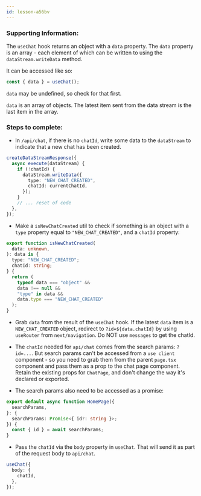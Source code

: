```yaml
---
id: lesson-a56bv
---
```


### Supporting Information:

<AISummary title="`data` in the `useChat` hook" href="https://sdk.vercel.ai/docs/reference/ai-sdk-ui/use-chat#data">

The `useChat` hook returns an object with a `data` property. The `data` property is an array - each element of which can be written to using the `dataStream.writeData` method.

It can be accessed like so:

```ts
const { data } = useChat();
```

`data` may be undefined, so check for that first.

`data` is an array of objects. The latest item sent from the data stream is the last item in the array.

</AISummary>

### Steps to complete:

- In `/api/chat`, if there is no `chatId`, write some data to the `dataStream` to indicate that a new chat has been created.

```ts
createDataStreamResponse({
  async execute(dataStream) {
    if (!chatId) {
      dataStream.writeData({
        type: "NEW_CHAT_CREATED",
        chatId: currentChatId,
      });
    }
    // ... reset of code
  },
});
```

- Make a `isNewChatCreated` util to check if something is an object with a `type` property equal to `"NEW_CHAT_CREATED"`, and a `chatId` property:

```ts
export function isNewChatCreated(
  data: unknown,
): data is {
  type: "NEW_CHAT_CREATED";
  chatId: string;
} {
  return (
    typeof data === "object" &&
    data !== null &&
    "type" in data &&
    data.type === "NEW_CHAT_CREATED"
  );
}
```

- Grab `data` from the result of the `useChat` hook. If the latest `data` item is a `NEW_CHAT_CREATED` object, redirect to `?id=${data.chatId}` by using `useRouter` from `next/navigation`. Do NOT use `messages` to get the chatId.

- The `chatId` needed for `api/chat` comes from the search params: `?id=...`. But search params can't be accessed from a `use client` component - so you need to grab them from the parent `page.tsx` component and pass them as a prop to the chat page component. Retain the existing props for `ChatPage`, and don't change the way it's declared or exported.

- The search params also need to be accessed as a promise:

```ts
export default async function HomePage({
  searchParams,
}: {
  searchParams: Promise<{ id?: string }>;
}) {
  const { id } = await searchParams;
}
```

- Pass the `chatId` via the `body` property in `useChat`. That will send it as part of the request body to `api/chat`.

```ts
useChat({
  body: {
    chatId,
  },
});
```
